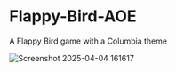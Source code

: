 # Flappy-Bird-AOE
A Flappy Bird game with a Columbia theme


![Screenshot 2025-04-04 161617](https://github.com/user-attachments/assets/536faad2-f71c-45b3-8384-16ddd1159ee7)
